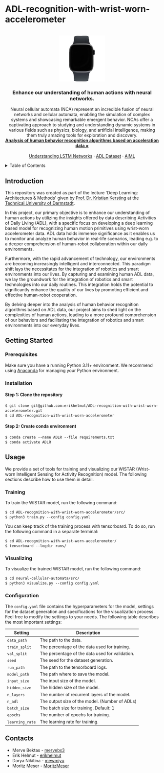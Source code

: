 # ADL-recognition-with-wrist-worn-accelerometer

<!-- PROJECT LOGO -->
<br />
<div align="center">
  <a href="https://github.com/erikhelmut/ADL-recognition-with-wrist-worn-accelerometer">
    <img src="docs/smartwatch.png" alt="smartwatch" height="150" width="150">
  </a>

  <h3 align="center">Enhance our understanding of human actions with neural networks.</h3>

  <p align="center">
    Neural cellular automata (NCA) represent an incredible fusion of neural networks and cellular automata, enabling the simulation of complex systems and showcasing remarkable emergent behavior. NCAs offer a captivating approach to studying and understanding dynamic systems in various fields such as physics, biology, and artificial intelligence, making them truly amazing tools for exploration and discovery.
    <br />
    <a href="https://www.researchgate.net/publication/261415865_Analysis_of_human_behavior_recognition_algorithms_based_on_acceleration_data"><strong>Analysis of human behavior recognition algorithms based on acceleration data »</strong></a>
    <br />  
    <br />
    <a href="https://colah.github.io/posts/2015-08-Understanding-LSTMs/">Understanding LSTM Networks</a>
    ·
    <a href="https://archive.ics.uci.edu/dataset/283/dataset+for+adl+recognition+with+wrist+worn+accelerometer">ADL Dataset</a>
    ·
    <a href="https://www.ml.informatik.tu-darmstadt.de">AIML</a>
  </p>
</div>


<!-- TABLE OF CONTENTS -->
<details>
  <summary>Table of Contents</summary>
  <ol>
    <li>
      <a href="#introduction">Introduction</a>
    </li>
    <li>
      <a href="#getting-started">Getting Started</a>
      <ol>
        <li>
          <a href="#prerequisites">Prerequisites</a>
        </li>
        <li>
          <a href="#installation">Installation</a>
        </li>
      </ol>
    </li>
    <li>
      <a href="#usage">Usage</a>
      <ol>
        <li>
          <a href="#training">Training</a>
        </li>
        <li>
          <a href="#visualizing">Visualizing</a>
        </li>
        <li>
          <a href="#configuration">Configuration</a>
        </li>
      </ol>
    </li>
    <li>
      <a href="#contacts">Contacts</a>
    </li>
  </ol>
</details>


<!-- Introduction -->
## Introduction
This repository was created as part of the lecture 'Deep Learning: Architectures & Methods' given by [Prof. Dr. Kristian Kersting](https://www.informatik.tu-darmstadt.de/fb20/organisation_fb20/professuren_und_gruppenleitungen/fb20professuren_und_gruppenleitungen_detailseite_36544.de.jsp) at the [Technical University of Darmstadt](https://www.tu-darmstadt.de/index.en.jsp).

In this project, our primary objective is to enhance our understanding of human actions by utilizing the insights offered by data describing Activities of Daily Living (ADL), with a specific focus on developing a deep learning based model for recognizing human motion primitives using wrist-worn accelerometer data. ADL data holds immense significance as it enables us to monitor and analyze human behavior in real-life scenarios, leading e.g. to a deeper comprehension of human-robot collaboration within our daily environments.

Furthermore, with the rapid advancement of technology, our environments are becoming increasingly intelligent and interconnected. This paradigm shift lays the necessitates for the integration of robotics and smart environments into our lives. By capturing and examining human ADL data, we lay the groundwork for the integration of robotics and smart technologies into our daily routines. This integration holds the potential to significantly enhance the quality of our lives by promoting efficient and effective human-robot cooperation.

By delving deeper into the analysis of human behavior recognition algorithms based on ADL data, our project aims to shed light on the complexities of human actions, leading to a more profound comprehension of our behaviors and facilitating the integration of robotics and smart environments into our everyday lives.


<!-- Getting Started -->
## Getting Started

### Prerequisites
Make sure you have a running Python 3.11+ environment. We recommend using [Anaconda](https://www.anaconda.com/products/individual) for managing your Python environment. 

### Installation

#### Step 1: Clone the repository
```
$ git clone git@github.com:erikhelmut/ADL-recognition-with-wrist-worn-accelerometer.git
$ cd ADL-recognition-with-wrist-worn-accelerometer
```

#### Step 2: Create conda environment
```
$ conda create --name ADLR --file requirements.txt
$ conda activate ADLR
```


<!-- USAGE -->
## Usage
We provide a set of tools for training and visualizing our WISTAR (Wrist-worn Intelligent Sensing for Activity Recognition) model. The following sections describe how to use them in detail.

### Training
To train the WISTAR model, run the following command:
```
$ cd ADL-recognition-with-wrist-worn-accelerometer/src/
$ python3 train.py --config config.yaml
```

You can keep track of the training process with tensorboard. To do so, run the following command in a separate terminal:
```
$ cd ADL-recognition-with-wrist-worn-accelerometer/
$ tensorboard --logdir runs/
```

### Visualizing
To visualize the trained WISTAR model, run the following command:
```
$ cd neural-cellular-automata/src/
$ python3 visualize.py --config config.yaml
```

### Configuration

The ```config.yaml``` file contains the hyperparameters for the model, settings for the dataset generation and specifications for the
visualization process. Feel free to modify the settings to your needs. The following table describes the most important settings:

| Setting | Description |
| --- | --- |
| ```data_path``` | The path to the data. |
| ```train_split``` | The percentage of the data used for training. |
| ```val_split``` | The percentage of the data used for validation. |
| ```seed``` | The seed for the dataset generation. |
| ```run_path``` | The path to the tensorboard logs. |
| ```model_path``` | The path where to save the model. |
| ```input_size``` | The input size of the model. |
| ```hidden_size``` | The hidden size of the model. |
| ```n_layers``` | The number of recurrent layers of the model. |
| ```n_adl``` | The output size of the model. (Number of ADLs) |
| ```batch_size``` | The batch size for training. Default: 1 |
| ```epochs``` | The number of epochs for training. |
| ```learning_rate``` | The learning rate for training. |


<!-- CONTACTS -->
## Contacts
* Merve Bektas - [mervebx3](https://github.com/mervebx3)
* Erik Helmut - [erikhelmut](https://github.com/erikhelmut)
* Darya Nikitina - [mewmiyu](https://github.com/mewmiyu)
* Moritz Meser - [MoritzMeser](https://github.com/MoritzMeser)